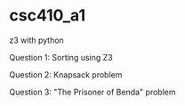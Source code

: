 # csc410_a1
z3 with python

Question 1:
Sorting using Z3

Question 2:
Knapsack problem

Question 3:
"The Prisoner of Benda" problem
